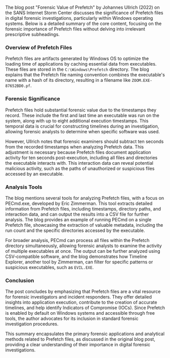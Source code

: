 The blog post "Forensic Value of Prefetch" by Johannes Ullrich (2022) on the SANS Internet Storm Center discusses the significance of Prefetch files in digital forensic investigations, particularly within Windows operating systems. Below is a detailed summary of the core content, focusing on the forensic importance of Prefetch files without delving into irrelevant prescriptive subheadings.

### Overview of Prefetch Files
Prefetch files are artifacts generated by Windows OS to optimize the loading time of applications by caching essential data from executables. These files are stored in the `C:\Windows\Prefetch` directory. The blog explains that the Prefetch file naming convention combines the executable's name with a hash of its directory, resulting in a filename like `ZOOM.EXE-87652BD0.pf`.

### Forensic Significance
Prefetch files hold substantial forensic value due to the timestamps they record. These include the first and last time an executable was run on the system, along with up to eight additional execution timestamps. This temporal data is crucial for constructing timelines during an investigation, allowing forensic analysts to determine when specific software was used.

However, Ullrich notes that forensic examiners should subtract ten seconds from the recorded timestamps when analyzing Prefetch data. This adjustment is necessary because Prefetch files document application activity for ten seconds post-execution, including all files and directories the executable interacts with. This interaction data can reveal potential malicious activity, such as the paths of unauthorized or suspicious files accessed by an executable.

### Analysis Tools
The blog mentions several tools for analyzing Prefetch files, with a focus on PECmd.exe, developed by Eric Zimmerman. This tool extracts detailed information from Prefetch files, including timestamps, directory paths, and interaction data, and can output the results into a CSV file for further analysis. The blog provides an example of running PECmd on a single Prefetch file, showcasing the extraction of valuable metadata, including the run count and the specific directories accessed by the executable.

For broader analysis, PECmd can process all files within the Prefetch directory simultaneously, allowing forensic analysts to examine the activity of multiple executables at once. The output can be further analyzed using CSV-compatible software, and the blog demonstrates how Timeline Explorer, another tool by Zimmerman, can filter for specific patterns or suspicious executables, such as `EVIL.EXE`.

### Conclusion
The post concludes by emphasizing that Prefetch files are a vital resource for forensic investigators and incident responders. They offer detailed insights into application execution, contribute to the creation of accurate timelines, and help identify Indicators of Compromise (IOCs). Since Prefetch is enabled by default on Windows systems and accessible through free tools, the author advocates for its inclusion in standard forensic investigation procedures.

This summary encapsulates the primary forensic applications and analytical methods related to Prefetch files, as discussed in the original blog post, providing a clear understanding of their importance in digital forensic investigations.

